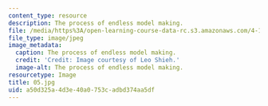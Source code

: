 ```yaml
---
content_type: resource
description: The process of endless model making.
file: /media/https%3A/open-learning-course-data-rc.s3.amazonaws.com/4-104-architecture-studio-intentions-spring-2005/a50d325a4d3e40a0753cadbd374aa5df_05.jpg
file_type: image/jpeg
image_metadata:
  caption: The process of endless model making.
  credit: 'Credit: Image courtesy of Leo Shieh.'
  image-alt: The process of endless model making.
resourcetype: Image
title: 05.jpg
uid: a50d325a-4d3e-40a0-753c-adbd374aa5df
---
```

